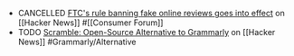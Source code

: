 - CANCELLED [FTC's rule banning fake online reviews goes into effect](https://news.ycombinator.com/item?id=41915187) on [[Hacker News]] #[[Consumer Forum]]
- TODO [Scramble: Open-Source Alternative to Grammarly](https://news.ycombinator.com/item?id=41575323) on [[Hacker News]] #Grammarly/Alternative